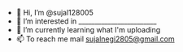 - 👋 Hi, I’m @sujal128005
- 👀 I’m interested in ________________________
- 🌱 I’m currently learning what I'm uploading
- 📫 To reach me mail sujalnegi2805@gmail.com

<!---
sujal128005/sujal128005 is a ✨ special ✨ repository because its `README.md` (this file) appears on your GitHub profile.
You can click the Preview link to take a look at your changes.
--->
